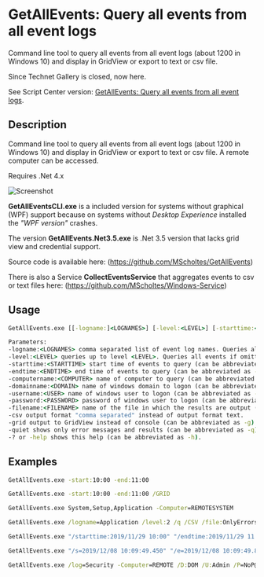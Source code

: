# GetAllEvents: Query all events from all event logs
Command line tool to query all events from all event logs (about 1200 in Windows 10) and display in GridView or export to text or csv file.

Since Technet Gallery is closed, now here.

See Script Center version: [GetAllEvents: Query all events from all event logs](https://gallery.technet.microsoft.com/scriptcenter/GetAllEvents-Query-all-d0a40b20).

## Description
Command line tool to query all events from all event logs (about 1200 in Windows 10) and display in GridView or export to text or csv file. A remote computer can be accessed.

Requires .Net 4.x

![Screenshot](Screenshot.jpg)

**GetAllEventsCLI.exe** is a included version for systems without graphical (WPF) support because on systems without *Desktop Experience* installed the *"WPF version"* crashes.

The version **GetAllEvents.Net3.5.exe** is .Net 3.5 version that lacks grid view and credential support.

Source code is available here: (https://github.com/MScholtes/GetAllEvents)

There is also a Service **CollectEventsService** that aggregates events to csv or text files here: (https://github.com/MScholtes/Windows-Service)

## Usage
```bat
GetAllEvents.exe [[-logname:]<LOGNAMES>] [-level:<LEVEL>] [-starttime:<STARTTIME>] [-endtime:<ENDTIME>] [-computername:<COMPUTER>] [-filename:<FILENAME>] [-csv] [-grid] [-quiet] [-?|-help]
```

```bat
Parameters:
-logname:<LOGNAMES> comma separated list of event log names. Queries all event logs if omitted (can be abbreviated as -log or -l or can be omitted).
-level:<LEVEL> queries up to level <LEVEL>. Queries all events if omitted. Level: Critical - 1, Error - 2, Warning - 3, Informational - 4, Verbose - 5
-starttime:<STARTTIME> start time of events to query (can be abbreviated as -start or -s). Default is end time minus one hour.
-endtime:<ENDTIME> end time of events to query (can be abbreviated as -end or -e). Default is now.
-computername:<COMPUTER> name of computer to query (can be abbreviated as -computer or -c). Default is the local system.
-domainname:<DOMAIN> name of windows domain to logon (can be abbreviated as -domain or -d). Default is to pass through current credentials.
-username:<USER> name of windows user to logon (can be abbreviated as -user or -u). Default is to pass through current credentials.
-password:<PASSWORD> password of windows user to logon (can be abbreviated as -pass or -p). Default is to pass through current credentials.
-filename:<FILENAME> name of the file in which the results are output (can be abbreviated as -file or -f). Default is output to the console.
-csv output format "comma separated" instead of output format text.
-grid output to GridView instead of console (can be abbreviated as -g).
-quiet shows only error messages and results (can be abbreviated as -q).
-? or -help shows this help (can be abbreviated as -h).
```

## Examples
```bat
GetAllEvents.exe -start:10:00 -end:11:00
```

```bat
GetAllEvents.exe -start:10:00 -end:11:00 /GRID
```

```bat
GetAllEvents.exe System,Setup,Application -Computer=REMOTESYSTEM
```

```bat
GetAllEvents.exe /logname=Application /level:2 /q /CSV /file:OnlyErrors.csv
```

```bat
GetAllEvents.exe "/starttime:2019/11/29 10:00" "/endtime:2019/11/29 11:00"
```

```bat
GetAllEvents.exe "/s=2019/12/08 10:09:49.450" "/e=2019/12/08 10:09:49.850"
```

```bat
GetAllEvents.exe /log=Security -Computer=REMOTE /D:DOM /U:Admin /P=NoP@ss
```
